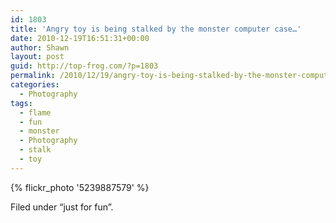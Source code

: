 ```yaml
---
id: 1803
title: 'Angry toy is being stalked by the monster computer case…'
date: 2010-12-19T16:51:31+00:00
author: Shawn
layout: post
guid: http://top-frog.com/?p=1803
permalink: /2010/12/19/angry-toy-is-being-stalked-by-the-monster-computer-case/
categories:
  - Photography
tags:
  - flame
  - fun
  - monster
  - Photography
  - stalk
  - toy
---
```

{% flickr_photo '5239887579' %}

Filed under &#8220;just for fun&#8221;.